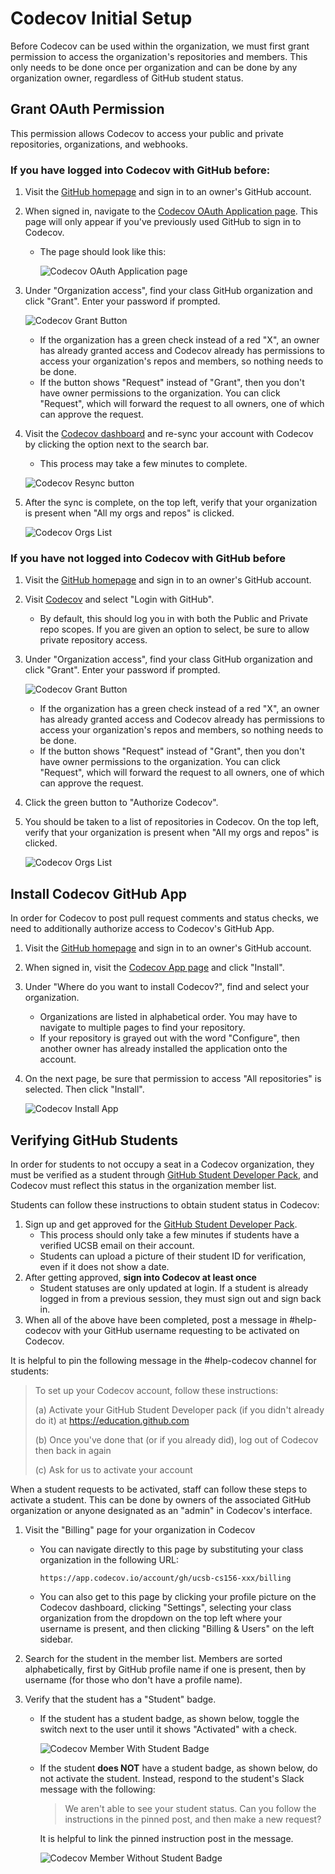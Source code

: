 # Codecov Initial Setup

Before Codecov can be used within the organization, we must first grant permission to access the organization's repositories and members. This only needs to be done once per organization and can be done by any organization owner, regardless of GitHub student status.

## Grant OAuth Permission

This permission allows Codecov to access your public and private repositories, organizations, and webhooks.

### If you have logged into Codecov with GitHub before:

1. Visit the [GitHub homepage](https://github.com/) and sign in to an owner's GitHub account.
2. When signed in, navigate to the [Codecov OAuth Application page](https://github.com/settings/connections/applications/c68c81cbfd179a50784a). This page will only appear if you've previously used GitHub to sign in to Codecov.
    * The page should look like this:

        ![Codecov OAuth Application page](../../images/services/testing/codecov-oauth-app-page.PNG)

3. Under "Organization access", find your class GitHub organization and click "Grant". Enter your password if prompted.
    
    ![Codecov Grant Button](../../images/services/heroku/heroku-grant-button.PNG)

    * If the organization has a green check instead of a red "X", an owner has already granted access and Codecov already has permissions to access your organization's repos and members, so nothing needs to be done.
    * If the button shows "Request" instead of "Grant", then you don't have owner permissions to the organization. You can click "Request", which will forward the request to all owners, one of which can approve the request.
4. Visit the [Codecov dashboard](https://app.codecov.io/gh) and re-sync your account with Codecov by clicking the option next to the search bar.
    * This process may take a few minutes to complete.

    ![Codecov Resync button](../../images/services/testing/codecov-resync.PNG)

5. After the sync is complete, on the top left, verify that your organization is present when "All my orgs and repos" is clicked.

    ![Codecov Orgs List](../../images/services/testing/codecov-org-list.PNG)

### If you have not logged into Codecov with GitHub before

1. Visit the [GitHub homepage](https://github.com/) and sign in to an owner's GitHub account.
2. Visit [Codecov](https://app.codecov.io/login/gh) and select "Login with GitHub".
    * By default, this should log you in with both the Public and Private repo scopes. If you are given an option to select, be sure to allow private repository access.
3. Under "Organization access", find your class GitHub organization and click "Grant". Enter your password if prompted.
    
    ![Codecov Grant Button](../../images/services/heroku/heroku-grant-button.PNG)

    * If the organization has a green check instead of a red "X", an owner has already granted access and Codecov already has permissions to access your organization's repos and members, so nothing needs to be done.
    * If the button shows "Request" instead of "Grant", then you don't have owner permissions to the organization. You can click "Request", which will forward the request to all owners, one of which can approve the request. 

4. Click the green button to "Authorize Codecov".
5. You should be taken to a list of repositories in Codecov. On the top left, verify that your organization is present when "All my orgs and repos" is clicked.

    ![Codecov Orgs List](../../images/services/testing/codecov-org-list.PNG)

## Install Codecov GitHub App

In order for Codecov to post pull request comments and status checks, we need to additionally authorize access to Codecov's GitHub App. 

1. Visit the [GitHub homepage](https://github.com/) and sign in to an owner's GitHub account.
2. When signed in, visit the [Codecov App page](https://github.com/apps/codecov) and click "Install".
3. Under "Where do you want to install Codecov?", find and select your organization.
    * Organizations are listed in alphabetical order. You may have to navigate to multiple pages to find your repository.
    * If your repository is grayed out with the word "Configure", then another owner has already installed the application onto the account.
4. On the next page, be sure that permission to access "All repositories" is selected. Then click "Install".

    ![Codecov Install App](../../images/services/testing/codecov-install-app.PNG)

## Verifying GitHub Students

In order for students to not occupy a seat in a Codecov organization, they must be verified as a student through [GitHub Student Developer Pack](https://education.github.com/pack), and Codecov must reflect this status in the organization member list.

Students can follow these instructions to obtain student status in Codecov:

1. Sign up and get approved for the [GitHub Student Developer Pack](https://education.github.com/pack).
    * This process should only take a few minutes if students have a verified UCSB email on their account.
    * Students can upload a picture of their student ID for verification, even if it does not show a date.
2. After getting approved, **sign into Codecov at least once**
    * Student statuses are only updated at login. If a student is already logged in from a previous session, they must sign out and sign back in.
3. When all of the above have been completed, post a message in #help-codecov with your GitHub username requesting to be activated on Codecov.

It is helpful to pin the following message in the #help-codecov channel for students:

> To set up your Codecov account, follow these instructions:
> 
> (a) Activate your GitHub Student Developer pack (if you didn't already do it) at https://education.github.com
> 
> (b) Once you've done that (or if you already did), log out of Codecov then back in again
> 
> (c) Ask for us to activate your account

When a student requests to be activated, staff can follow these steps to activate a student. This can be done by owners of the associated GitHub organization or anyone designated as an "admin" in Codecov's interface.

1. Visit the "Billing" page for your organization in Codecov
    * You can navigate directly to this page by substituting your class organization in the following URL:

        ```
        https://app.codecov.io/account/gh/ucsb-cs156-xxx/billing
        ```

    * You can also get to this page by clicking your profile picture on the Codecov dashboard, clicking "Settings", selecting your class organization from the dropdown on the top left where your username is present, and then clicking "Billing & Users" on the left sidebar.

2. Search for the student in the member list. Members are sorted alphabetically, first by GitHub profile name if one is present, then by username (for those who don't have a profile name).
3. Verify that the student has a "Student" badge.
    * If the student has a student badge, as shown below, toggle the switch next to the user until it shows "Activated" with a check.

        ![Codecov Member With Student Badge](../../images/services/testing/codecov-member-with-student.PNG)

    * If the student **does NOT** have a student badge, as shown below, do not activate the student. Instead, respond to the student's Slack message with the following:

        > We aren't able to see your student status. Can you follow the instructions in the pinned post, and then make a new request?

        It is helpful to link the pinned instruction post in the message. 

        ![Codecov Member Without Student Badge](../../images/services/testing/codecov-member-without-student.PNG)
